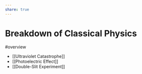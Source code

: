 ```yaml
---
share: true
---
```


# Breakdown of Classical Physics

#overview

- [[Ultraviolet Catastrophe]]
- [[Photoelectric Effect]]
- [[Double-Slit Experiment]]
